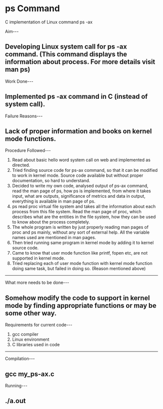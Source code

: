 # ps Command
C implementation of Linux command ps -ax

Aim---

Developing Linux system call for ps -ax command.
(This command displays the information about process. For more details visit man ps)
------------------------------------------------------------------------------------

Work Done---

Implemented ps -ax command in C (instead of system call).
---------------------------------------------------------

Failure Reasons---

Lack of proper information and books on kernel mode functions.
--------------------------------------------------------------

Procedure Followed---

1. Read about basic hello word system call on web and implemented as directed.
2. Tried finding source code for ps-ax command, so that it can be modified to work in kernel mode. Source code available but without proper documentation, so hard to understand.
3. Decided to write my own code, analysed output of ps-ax command, read the man page of ps, how ps is implemented, from where it takes input, what are outputs, significance of metrics and data in output, everything is available in man page of ps.
4. ps read proc virtual file system and takes all the information about each process from this file system. Read the man page of proc, which describes what are the entities in the file system, how they can be used to know about the process completely.
5. The whole program is written by just properly reading man pages of proc and ps mainly, without any sort of external help. All the variable names used are mentioned in man pages.
6. Then tried running same program in kernel mode by adding it to kernel source code.
7. Came to know that user mode function like printf, fopen etc, are not supported in kernel mode.
8. Tried replacing each of user mode function with kernel mode function doing same task, but failed in doing so. (Reason mentioned above)
----------------------------------------------------------------------------------------------------------------------------------------------------------------------------------------------------------------------------------------------------------

What more needs to be done---

Somehow modify the code to support in kernel mode by finding appropriate functions or may be some other way.
------------------------------------------------------------------------------------------------------------

Requirements for current code---

1. gcc compiler
2. Linux environment
3. C libraries used in code
-------------------------------------

Compilation---

gcc my_ps-ax.c
-------------------------

Running---

./a.out
-----------------------

